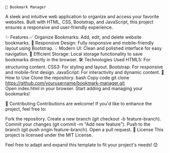                                                                                             📑 Bookmark Manager
A sleek and intuitive web application to organize and access your favorite websites.
Built with HTML, CSS, Bootstrap, and JavaScript, this project ensures a responsive and user-friendly experience.

✨ Features
✅ Organize Bookmarks: Add, edit, and delete website bookmarks.
📱 Responsive Design: Fully responsive and mobile-friendly layout using Bootstrap.
💡 Modern UI: Clean and polished interface for easy navigation.
💾 Efficient Storage: Local storage functionality to save bookmarks directly in the browser.
🛠️ Technologies Used
HTML5: For structuring content.
CSS3: For styling and layout.
Bootstrap: For responsive and mobile-first design.
JavaScript: For interactivity and dynamic content.
🚀 How to Use
Clone the repository:
bash
Copy code
git clone https://github.com/yourusername/bookmark-manager.git  
Open index.html in your browser.
Start adding and managing your bookmarks!

🤝 Contributing
Contributions are welcome! If you'd like to enhance the project, feel free to:

Fork the repository.
Create a new branch (git checkout -b feature-branch).
Commit your changes (git commit -m "Add new feature").
Push to the branch (git push origin feature-branch).
Open a pull request.
📄 License
This project is licensed under the MIT License.

Feel free to adapt and expand this template to fit your project's needs! 😊
